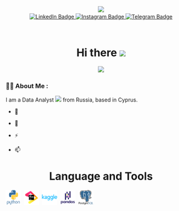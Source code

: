 <div id="header" align="center">
  <img src="https://media.giphy.com/media/3otOKv1Z6WUpYwHHwI/giphy.gif" width="100"/>
 
</div>
<div id="badges" align="center">
  <a href="https://www.linkedin.com/in/artemskharlamov/">
    <img src="https://img.shields.io/badge/LinkedIn-blue?style=for-the-badge&logo=linkedin&logoColor=white" alt="LinkedIn Badge"/>
  </a>
  <a href="https://www.instagram.com/i.m.just.ask/">
    <img src="https://img.shields.io/badge/Instagram-purple?style=for-the-badge&logo=instagram&logoColor=white" alt="Instagram Badge"/>
  </a>
  <a href="https://t.me/artikha">
    <img src="https://img.shields.io/badge/Telegram-blue?style=for-the-badge&logo=telegram&logoColor=white" alt="Telegram Badge"/>
  </a>
  <p>
  <img src="https://komarev.com/ghpvc/?username=saintarkhat&style=flat-square&color=blue" alt=""/>
  <h1>
  Hi there
  <img src="https://media.giphy.com/media/hvRJCLFzcasrR4ia7z/giphy.gif" width="30px"/>
</h1>
</div>

<div align="center">
  <img src="https://media1.giphy.com/media/nm6266UyRc2EnfpAo8/giphy.gif?cid=ecf05e475eef9u2f8kfg802yonjnv01oxv5uxfbmr8550dbm&rid=giphy.gif&ct=s" width="200" />
</div> 
 
### :woman_technologist: About Me :

I am a Data Analyst <img src="https://media0.giphy.com/media/gRYTjQAs04Pfydymgc/giphy.gif?cid=ecf05e47ogz8veow399t613is4sjdg52ivu6dxsbugppy0l3&rid=giphy.gif&ct=s" width="30"> from Russia,  based in Cyprus.

- :telescope:

- :seedling: 

- :zap: 

- :mailbox:

<div id="header" align="center">
  <h1>
  Language and Tools 
</div>
<div>
  <img src="https://github.com/devicons/devicon/blob/master/icons/python/python-original-wordmark.svg" title="Python" alt="Python" width="40" height="40"/>&nbsp;
  <img src="https://github.com/devicons/devicon/blob/master/icons/jetbrains/jetbrains-original.svg" title="JetBrains" alt="JetBrains" width="40" height="40"/>&nbsp;
  <img src="https://github.com/devicons/devicon/blob/master/icons/kaggle/kaggle-original-wordmark.svg" title="Kaggle" alt="Kaggle" width="40" height="40"/>&nbsp;
  <img src="https://github.com/devicons/devicon/blob/master/icons/pandas/pandas-original-wordmark.svg" title="pandas" alt="pandas" width="40" height="40"/>&nbsp;
  <img src="https://github.com/devicons/devicon/blob/master/icons/postgresql/postgresql-original-wordmark.svg" title="PostgreSQL" alt="PostgreSQL" width="40" height="40"/>&nbsp;
</div>
